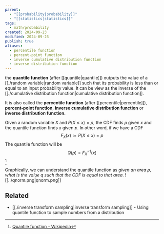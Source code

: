 ```yaml
---
parent:
  - "[[probability|probability]]"
  - "[[statistics|statistics]]"
tags:
  - math/probability
created: 2024-09-23
modified: 2024-09-23
publish: true
aliases:
  - percentile function
  - percent-point function
  - inverse cumulative distribution function
  - inverse distribution function
---
```

the **quantile function** (after [[quantile|quantile]]) outputs the value of a [[./random variable|random variable]] such that its probability is less than or equal to an input probability value. It can be view as the inverse of the [[./cumulative distribution function|cumulative distribution function]].

It is also called the **percentile function** (after [[percentile|percentile]]), **percent-point function**, **inverse cumulative distribution function** or **inverse distribution function**.

Given a random variable $X$ and $P(X \le x) = p$, the CDF finds $p$ given $x$ and the quantile function finds $x$ given $p$. In other word, if we have a CDF
$$
F_X(x) := P(X \le x) = p
$$
The quantile function will be
$$
Q(p) = F_X^{-1}(x)
$$
[^1]

Graphically, we can understand the quantile function as _given an area $p$, what is the value $q$ such that the CDF is equal to that area_.
![[../qnorm.png|qnorm.png]]

## Related
- [[./inverse transform sampling|inverse transform sampling]] - Using quantile function to sample numbers from a distribution

[^1]: [Quantile function - Wikipedia](https://en.wikipedia.org/wiki/Quantile_function)